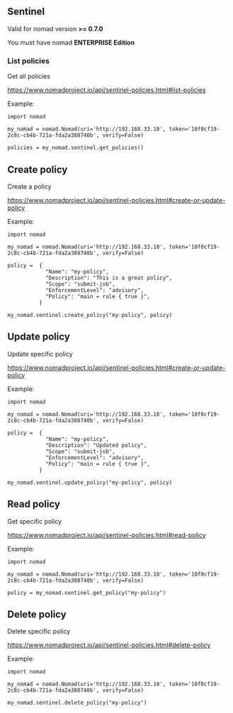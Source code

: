 ## Sentinel

Valid for nomad version **>= 0.7.0**

You must have nomad **ENTERPRISE Edition**

### List policies

Get all policies

https://www.nomadproject.io/api/sentinel-policies.html#list-policies

Example:

```
import nomad

my_nomad = nomad.Nomad(uri='http://192.168.33.10', token='10f0cf19-2c8c-cb4b-721a-fda2a388740b', verify=False)

policies = my_nomad.sentinel.get_policies()
```

## Create policy

Create a policy

https://www.nomadproject.io/api/sentinel-policies.html#create-or-update-policy

Example:
```
import nomad

my_nomad = nomad.Nomad(uri='http://192.168.33.10', token='10f0cf19-2c8c-cb4b-721a-fda2a388740b', verify=False)

policy =  {
            "Name": "my-policy",
            "Description": "This is a great policy",
            "Scope": "submit-job",
            "EnforcementLevel": "advisory",
            "Policy": "main = rule { true }",
          }

my_nomad.sentinel.create_policy("my-policy", policy)
```

## Update policy

Update specific policy

https://www.nomadproject.io/api/sentinel-policies.html#create-or-update-policy

Example:

```
import nomad

my_nomad = nomad.Nomad(uri='http://192.168.33.10', token='10f0cf19-2c8c-cb4b-721a-fda2a388740b', verify=False)

policy =  {
            "Name": "my-policy",
            "Description": "Updated policy",
            "Scope": "submit-job",
            "EnforcementLevel": "advisory",
            "Policy": "main = rule { true }",
          }

my_nomad.sentinel.update_policy("my-policy", policy)
```

## Read policy

Get specific policy

https://www.nomadproject.io/api/sentinel-policies.html#read-policy

Example:

```
import nomad

my_nomad = nomad.Nomad(uri='http://192.168.33.10', token='10f0cf19-2c8c-cb4b-721a-fda2a388740b', verify=False)

policy = my_nomad.sentinel.get_policy("my-policy")
```

## Delete policy

Delete specific policy

https://www.nomadproject.io/api/sentinel-policies.html#delete-policy

Example:

```
import nomad

my_nomad = nomad.Nomad(uri='http://192.168.33.10', token='10f0cf19-2c8c-cb4b-721a-fda2a388740b', verify=False)

my_nomad.sentinel.delete_policy("my-policy")
```
